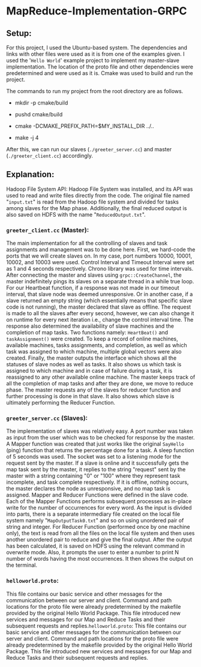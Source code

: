 # MapReduce-Implementation-GRPC
 
## Setup:

For this project, I used the Ubuntu-based system. The dependencies and links with other files were used as it is from one of the examples given. I used the '`Hello World`' example project to implement my master-slave implementation. The location of the proto file and other dependencies were predetermined and were used as it is. Cmake was used to build and run the project.

The commands to run my project from the root directory are as follows.

- mkdir -p cmake/build

- pushd cmake/build

- cmake -DCMAKE_PREFIX_PATH=$MY_INSTALL_DIR ../..

- make -j 4

After this, we can run our slaves (`./greeter_server.cc`) and master (`./greeter_client.cc`) accordingly.

## Explanation:

Hadoop File System API: Hadoop File System was installed, and its API was used to read and write files directly from the code. The original file named "`input.txt`" is read from the Hadoop file system and divided for tasks among slaves for the Map phase. Additionally, the final reduced output is also saved on HDFS with the name "`ReducedOutput.txt`".

### `greeter_client.cc` (Master):
The main implementation for all the controlling of slaves and task assignments and management was to be done here. First, we hard-code the ports that we will create slaves on. In my case, port numbers 10000, 10001, 10002, and 10003 were used. Control Interval and Timeout Interval were set as 1 and 4 seconds respectively. Chrono library was used for time intervals. After connecting the master and slaves using `grpc::CreateChannel`, the master indefinitely pings its slaves on a separate thread in a while true loop. For our Heartbeat function, if a response was not made in our timeout interval, that slave node was deemed unresponsive. Or in another case, if a slave returned an empty string (which essentially means that specific slave code is not running), the master declared that slave as offline. The request is made to all the slaves after every second, however, we can also change it on runtime for every next iteration i.e., change the control interval time. The response also determined the availability of slave machines and the completion of map tasks. Two functions namely: `HeartBeat()` and `taskAssignment()` were created. To keep a record of online machines, available machines, tasks assignments, and completion, as well as which task was assigned to which machine, multiple global vectors were also created. Finally, the master outputs the interface which shows all the statuses of slave nodes as well as tasks. It also shows us which task is assigned to which machine and in case of failure during a task, it is reassigned to any other available online machine. The master keeps track of all the completion of map tasks and after they are done, we move to reduce phase. The master requests any of the slaves for reducer function and further processing is done in that slave. It also shows which slave is ultimately performing the Reducer Function.

### `greeter_server.cc` (Slaves):
The implementation of slaves was relatively easy. A port number was taken as input from the user which was to be checked for response by the master. A Mapper function was created that just works like the original `SayHello` (ping) function that returns the percentage done for a task. A sleep function of 5 seconds was used. The socket was set to a listening mode for the request sent by the master. If a slave is online and it successfully gets the map task sent by the master, it replies to the string "request" sent by the master with a string containing "0" or "100" where they represent task incomplete, and task complete respectively. If it is offline, nothing occurs, the master declares the node as unresponsive, and no map task is assigned. Mapper and Reducer Functions were defined in the slave code. Each of the Mapper Functions performs subsequent processes as in-place write for the number of occurrences for every word. As the input is divided into parts, there is a separate intermediary file created on the local file system namely "`MapOutputTask0.txt`" and so on using unordered pair of string and integer. For Reducer Function (performed once by one machine only), the text is read from all the files on the local file system and then uses another unordered pair to reduce and give the final output. After the output has been calculated, it is saved on HDFS using the relevant command in overwrite mode. Also, it prompts the user to enter a number to print N number of words having the most occurrences. It then shows the output on the terminal.

###  `helloworld.proto`:
This file contains our basic service and other messages for the communication between our server and client. Command and path locations for the proto file were already predetermined by the makefile provided by the original Hello World Package. This file introduced new services and messages for our Map and Reduce Tasks and their subsequent requests and replies.`helloworld.proto`: This file contains our basic service and other messages for the communication between our server and client. Command and path locations for the proto file were already predetermined by the makefile provided by the original Hello World Package. This file introduced new services and messages for our Map and Reduce Tasks and their subsequent requests and replies.
